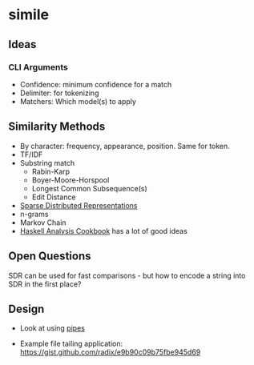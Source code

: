 # simile

## Ideas
### CLI Arguments
- Confidence: minimum confidence for a match
- Delimiter: for tokenizing
- Matchers: Which model(s) to apply

## Similarity Methods
- By character: frequency, appearance, position. Same for token.
- TF/IDF
- Substring match
  - Rabin-Karp
  - Boyer-Moore-Horspool
  - Longest Common Subsequence(s)
  - Edit Distance
- [Sparse Distributed Representations](http://www.cortical.io/technology_representations.html)
- n-grams
- Markov Chain
- [Haskell Analysis Cookbook](http://haskelldata.com/) has a lot of good ideas

## Open Questions
SDR can be used for fast comparisons - but how to encode a string into SDR in the first place?

## Design
* Look at using [pipes](https://hackage.haskell.org/package/pipes)
- Example file tailing application: https://gist.github.com/radix/e9b90c09b75fbe945d69
